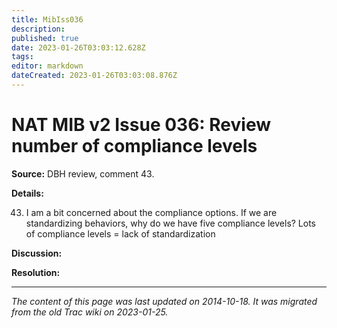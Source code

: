 ```yaml
---
title: MibIss036
description: 
published: true
date: 2023-01-26T03:03:12.628Z
tags: 
editor: markdown
dateCreated: 2023-01-26T03:03:08.876Z
---
```


# NAT MIB v2 Issue 036: Review number of compliance levels
**Source:** DBH review, comment 43.

**Details:**

43) I am a bit concerned about the compliance options. If we are standardizing behaviors, why do we have five compliance levels? Lots of compliance levels = lack of standardization

**Discussion:**

**Resolution:**
&nbsp;
&nbsp;
&nbsp;

---

*The content of this page was last updated on 2014-10-18. It was migrated from the old Trac wiki on 2023-01-25.*